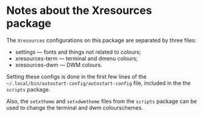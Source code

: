 # Notes about the Xresources package
The `Xresources` configurations on this package are separated by three files:

*   settings &mdash; fonts and things not related to colours;
*   xresources-term &mdash; terminal and dmenu colours;
*   xresources-dwm &mdash; DWM colours.

Setting these configs is done in the first few lines of the
`~/.local/bin/autostart-config/autostart-config` file, included in the the
`scripts` package.

Also, the `setxtheme` and `setxdwmtheme` files from the `scripts` package can be used to change the terminal and dwm colourschemes.
